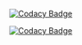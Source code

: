 [![Codacy Badge](https://app.codacy.com/project/badge/Grade/5d9e43d3522c4542a10fd017f2a32412)](https://app.codacy.com/gh/TFG-nicsanmen-rubsuadav/backend/dashboard?utm_source=gh&utm_medium=referral&utm_content=&utm_campaign=Badge_grade)

[![Codacy Badge](https://app.codacy.com/project/badge/Coverage/5d9e43d3522c4542a10fd017f2a32412)](https://app.codacy.com/gh/TFG-nicsanmen-rubsuadav/backend/dashboard?utm_source=gh&utm_medium=referral&utm_content=&utm_campaign=Badge_coverage)